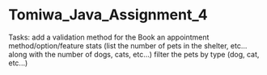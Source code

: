 # Tomiwa_Java_Assignment_4
Tasks: 
add a validation method for the Book an appointment method/option/feature
stats (list the number of pets in the shelter, etc... along with the number of dogs, cats, etc...)
filter the pets by type (dog, cat, etc...)
